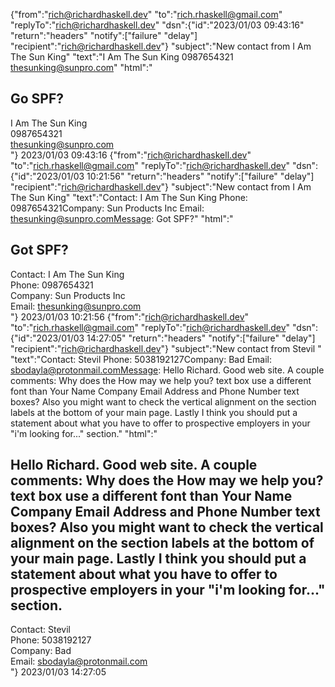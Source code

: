 
{"from":"rich@richardhaskell.dev"
"to":"rich.rhaskell@gmail.com"
"replyTo":"rich@richardhaskell.dev"
"dsn":{"id":"2023/01/03 09:43:16"
"return":"headers"
"notify":["failure"
"delay"]
"recipient":"rich@richardhaskell.dev"}
"subject":"New contact from I Am The Sun King"
"text":"I Am The Sun King 0987654321 thesunking@sunpro.com"
"html":"<h2>Go SPF?</h2><div>I Am The Sun King</div><div>0987654321</div><div>thesunking@sunpro.com</div>"}
2023/01/03 09:43:16
{"from":"rich@richardhaskell.dev"
"to":"rich.rhaskell@gmail.com"
"replyTo":"rich@richardhaskell.dev"
"dsn":{"id":"2023/01/03 10:21:56"
"return":"headers"
"notify":["failure"
"delay"]
"recipient":"rich@richardhaskell.dev"}
"subject":"New contact from I Am The Sun King"
"text":"Contact: I Am The Sun King Phone: 0987654321Company: Sun Products Inc Email: thesunking@sunpro.comMessage: Got SPF?"
"html":"<h2>Got SPF?</h2><div>Contact: I Am The Sun King</div><div>Phone: 0987654321</div><div>Company: Sun Products Inc</div><div>Email: thesunking@sunpro.com</div>"}
2023/01/03 10:21:56
{"from":"rich@richardhaskell.dev"
"to":"rich.rhaskell@gmail.com"
"replyTo":"rich@richardhaskell.dev"
"dsn":{"id":"2023/01/03 14:27:05"
"return":"headers"
"notify":["failure"
"delay"]
"recipient":"rich@richardhaskell.dev"}
"subject":"New contact from Stevil "
"text":"Contact: Stevil  Phone: 5038192127Company: Bad Email: sbodayla@protonmail.comMessage: Hello
 Richard. Good web site. A couple comments: Why does the How may we help you? text box use a different font than Your Name
 Company
 Email Address
 and Phone Number text boxes? Also
 you might want to check the vertical alignment on the section labels at the bottom of your main page. Lastly
 I think you should put a statement about what you have to offer to prospective employers in your \"i'm looking for...\" section."
"html":"<h2>Hello
 Richard. Good web site. A couple comments: Why does the How may we help you? text box use a different font than Your Name
 Company
 Email Address
 and Phone Number text boxes? Also
 you might want to check the vertical alignment on the section labels at the bottom of your main page. Lastly
 I think you should put a statement about what you have to offer to prospective employers in your \"i'm looking for...\" section.</h2><div>Contact: Stevil </div><div>Phone: 5038192127</div><div>Company: Bad</div><div>Email: sbodayla@protonmail.com</div>"}
2023/01/03 14:27:05